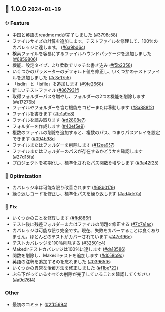 ## 🎉 1.0.0 `2024-01-19`
### ✨ Feature
- 中国と英語のreadme.mdが完了しました ([#3798c58](https://github.com/kwooshung/files/commit/3798c58de0462d60c3e4171fce683a42647518f4))
- ファイルサイズの計算を追加します。テストファイルを修理して、100％のカバレッジに達します。 ([#6a9bd6c](https://github.com/kwooshung/files/commit/6a9bd6ce08a73b3cd2669a7a6f0771ac4ae0c723))
- 検索ファイルを容易にするファイルハウンドパッケージを追加しました ([#6859806](https://github.com/kwooshung/files/commit/68598065ef83a335df92c79b8e0b278182b8ddf9))
- 機能、設定タイプ、より柔軟でリッチな書き込み ([#f5b2358](https://github.com/kwooshung/files/commit/f5b23583588f30ef54ea6cc5f24b026de1d0c8c2))
- いくつかのパラメーターのデフォルト値を修正し、いくつかのテストファイルを追加しました ([#d3e17c5](https://github.com/kwooshung/files/commit/d3e17c59d72b627012d1d4d7043abc5d42146c8f))
- 「isdir」と「isfile」を追加します ([#9fe2668](https://github.com/kwooshung/files/commit/9fe266853f51204daed4a272352d0a2011db1f25))
- 新しいテストファイル ([#867931f](https://github.com/kwooshung/files/commit/867931f2700ad63c30001922fc7f071744ac8ac3))
- 取得フォルダーパスを増やし、フォルダーの2つの機能を削除します ([#e17276b](https://github.com/kwooshung/files/commit/e17276bcf82d2665a87fc25917693109143c788d))
- ファイルやフォルダーを含む機能をコピーまたは移動します ([#8a888f2](https://github.com/kwooshung/files/commit/8a888f23c6da6be7288f7a4497f7d794a09df467))
- ファイルを書きます ([#fc1a9e8](https://github.com/kwooshung/files/commit/fc1a9e808117f8459a244b715000d43f1a5e861e))
- ファイルを読み取ります ([#d2808e7](https://github.com/kwooshung/files/commit/d2808e7d2d62602432c86acc3a544a2a21e5e17f))
- フォルダーを作成します ([#40ef5e9](https://github.com/kwooshung/files/commit/40ef5e99becdfcb68b3f8819f42e8f6f21c46960))
- 複数のファイルの削除を追加すると、複数のパス、つまりパスアレイを設定できます ([#094b98d](https://github.com/kwooshung/files/commit/094b98dcbfda48fc97c1ad00bfbf5ff21e57b833))
- ファイルまたはフォルダーを削除します ([#12ea957](https://github.com/kwooshung/files/commit/12ea95729fde7bc08b26080e2ac0fd4339c44bde))
- ファイルまたはフォルダーのパスが存在するかどうかを確認します ([#27d15fa](https://github.com/kwooshung/files/commit/27d15fa10eb6090f680bff69120feb039e980c23))
- プロジェクトを初期化し、標準化されたパス関数を増やします ([#3a42f25](https://github.com/kwooshung/files/commit/3a42f25b401f98fb3605dc3ca3e7a1506a735e43))
### 💩 Optimization
- カバレッジ率は可能な限り改善されます ([#68b0179](https://github.com/kwooshung/files/commit/68b01798a8bdb05494f04b3221be90697959ef73))
- 繰り返しコードを修正し、標準化パスを繰り返します ([#ad4dc7a](https://github.com/kwooshung/files/commit/ad4dc7a2e7d04d3829b9028a6a2c169911119d36))
### 🐛 Fix
- いくつかのことを修復します ([#ffd886f](https://github.com/kwooshung/files/commit/ffd886ffa89a79e0b2a15fb293a57a6efffa950e))
- テスト後に残差フォルダーまたはファイルの問題を修正する ([#7c7a1ac](https://github.com/kwooshung/files/commit/7c7a1ac843b7bea4246afe7ac1ebe23264674bf6))
- カバレッジは可能な限り完全です。現在、失敗をカバーすることは良くありません。ほとんどのテストがカバーされています ([#47e196e](https://github.com/kwooshung/files/commit/47e196e65b4a2834114557b10b071d1bfb4bff8e))
- テストカバレッジを100％削除する ([#32501c4](https://github.com/kwooshung/files/commit/32501c4d92e72405ce67c87ca892b299c3f75cdf))
- Makedirテストカバレッジは100％に達します ([#da18586](https://github.com/kwooshung/files/commit/da1858613c8c52e04eed618647dc12761e844cdc))
- 関数を削除し、Makedirテストを追加します ([#d058b9c](https://github.com/kwooshung/files/commit/d058b9ca79918583dc057e89326a4704d90f4d8d))
- 英語の注釈を追加するのを忘れました ([#03965f6](https://github.com/kwooshung/files/commit/03965f67c89eff5f5c3d74e08c8c3336d2f0ff51))
- いくつかの異常な治療方法を修正しました ([#f1be722](https://github.com/kwooshung/files/commit/f1be7225d059be1401240cb73ee86e54a67542e4))
- ぶら下がっているすべての削除が完了していることを確認してください ([#a9d76f4](https://github.com/kwooshung/files/commit/a9d76f4523f753d8096341182a28329cb643c119))
### Other
- 最初のコミット ([#2fb5694](https://github.com/kwooshung/files/commit/2fb569486270d052230ee82510fc004129912a6e))

